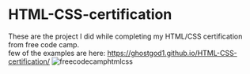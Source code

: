 # HTML-CSS-certification
These are the project I did while completing my HTML/CSS certification from free code camp.
<br>few of the examples are here: https://ghostgod1.github.io/HTML-CSS-certification/
![freecodecamphtmlcss](https://github.com/ghostgod1/HTML-CSS-certification/assets/73012930/6a1ea77a-fd64-4316-96c2-0fc924abad97)
